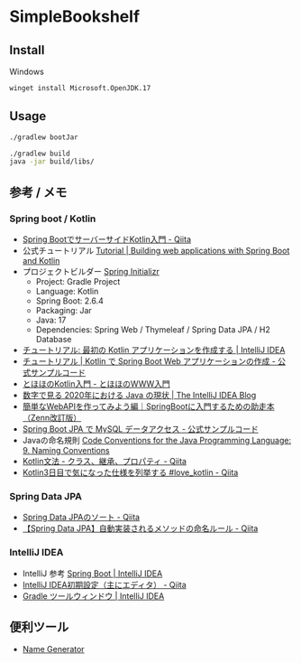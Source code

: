 # SimpleBookshelf

## Install

Windows

```bat
winget install Microsoft.OpenJDK.17
```

## Usage

```bash
./gradlew bootJar

./gradlew build
java -jar build/libs/
```

## 参考 / メモ

### Spring boot / Kotlin

* [Spring BootでサーバーサイドKotlin入門 - Qiita](https://qiita.com/kawasaki_dev/items/1a188878eb6928880256)
* 公式チュートリアル [Tutorial | Building web applications with Spring Boot and Kotlin](https://spring.io/guides/tutorials/spring-boot-kotlin/)
* プロジェクトビルダー [Spring Initializr](https://start.spring.io/)
  * Project: Gradle Project
  * Language: Kotlin
  * Spring Boot: 2.6.4
  * Packaging: Jar
  * Java: 17
  * Dependencies: Spring Web / Thymeleaf / Spring Data JPA / H2 Database
* [チュートリアル: 最初の Kotlin アプリケーションを作成する | IntelliJ IDEA](https://pleiades.io/help/idea/create-your-first-kotlin-app.html)
* [チュートリアル | Kotlin で Spring Boot Web アプリケーションの作成 - 公式サンプルコード](https://spring.pleiades.io/guides/tutorials/spring-boot-kotlin/)
* [とほほのKotlin入門 - とほほのWWW入門](https://www.tohoho-web.com/ex/kotlin.html)
* [数字で見る 2020年における Java の現状 | The IntelliJ IDEA Blog](https://blog.jetbrains.com/ja/idea/2020/10/a-picture-of-java-in-2020-ja/)
* [簡単なWebAPIを作ってみよう編｜SpringBootに入門するための助走本（Zenn改訂版）](https://zenn.dev/sugaryo/books/spring-boot-run-up/viewer/api_controller)
* [Spring Boot JPA で MySQL データアクセス - 公式サンプルコード](https://spring.pleiades.io/guides/gs/accessing-data-mysql/)
* Javaの命名規則 [Code Conventions for the Java Programming Language: 9. Naming Conventions](https://www.oracle.com/java/technologies/javase/codeconventions-namingconventions.html)
* [Kotlin文法 - クラス、継承、プロパティ - Qiita](https://qiita.com/k5n/items/35e76d79ee9de4effb89)
* [Kotlin3日目で気になった仕様を列挙する #love_kotlin - Qiita](https://qiita.com/hiroga/items/4bbab5cce8dc39120c8e)

### Spring Data JPA

* [Spring Data JPAのソート - Qiita](https://qiita.com/parapore/items/4acffd670fc913e05d85)
* [【Spring Data JPA】自動実装されるメソッドの命名ルール - Qiita](https://qiita.com/shindo_ryo/items/af7d12be264c2cc4b252)

### IntelliJ IDEA

* IntelliJ 参考 [Spring Boot | IntelliJ IDEA](https://pleiades.io/help/idea/spring-boot.html)
* [IntelliJ IDEA初期設定（主にエディタ） - Qiita](https://qiita.com/keitakn/items/5968b9eee4177c302481)
* [Gradle ツールウィンドウ | IntelliJ IDEA](https://pleiades.io/help/idea/jetgradle-tool-window.html)

## 便利ツール

* [Name Generator](https://www.name-generator.org.uk/)
